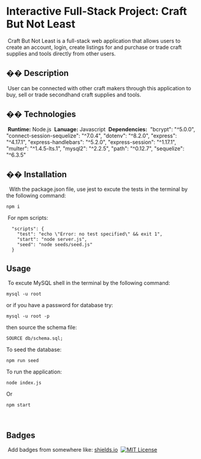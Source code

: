 ​
# Interactive Full-Stack Project: Craft But Not Least
​
Craft But Not Least is a full-stack web application that allows users to create an account, login, create listings for and purchase or trade craft supplies and tools directly from other users. 
​
## �� Description
​
User can be connected with other craft makers through this application to buy, sell or trade secondhand craft supplies and tools.
​
​
## �� Technologies 
​
**Runtime:** Node.js
​
**Lanuage:** Javascript
​
**Dependencies:** 
​
    "bcrypt": "^5.0.0",
    "connect-session-sequelize": "^7.0.4",
    "dotenv": "^8.2.0",
    "express": "^4.17.1",
    "express-handlebars": "^5.2.0",
    "express-session": "^1.17.1",
    "multer": "^1.4.5-lts.1",
    "mysql2": "^2.2.5",
    "path": "^0.12.7",
    "sequelize": "^6.3.5"
​
​
## �� Installation
​
​
With the package.json file, use jest to excute the tests in the terminal by the following command:
```
npm i
```
​
For npm scripts:
```
  "scripts": {
    "test": "echo \"Error: no test specified\" && exit 1",
    "start": "node server.js",
    "seed": "node seeds/seed.js"
  }
```
## Usage
​
To excute MySQL shell in the terminal by the following command:
```
mysql -u root
```
or if you have a password for database try:
```
mysql -u root -p
```
then source the schema file:
```
SOURCE db/schema.sql;
```
To seed the database:
```
npm run seed
```
To run the application:
```
node index.js
```
Or 
```
npm start
```
​
​
## Badges
​
Add badges from somewhere like: [shields.io](https://shields.io/)
​
[![MIT License](https://img.shields.io/badge/License-MIT-green.svg)](https://choosealicense.com/licenses/mit/)
